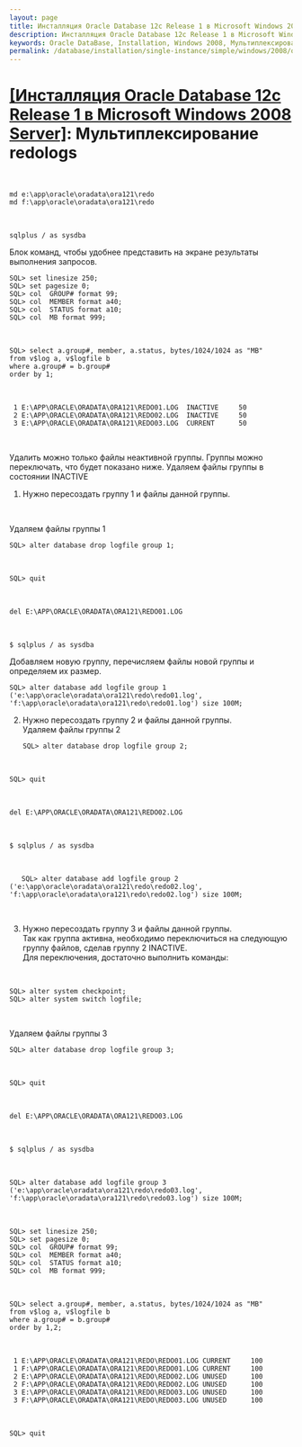 ```yaml
---
layout: page
title: Инсталляция Oracle Database 12c Release 1 в Microsoft Windows 2008 Server - Мультиплексирование redologs
description: Инсталляция Oracle Database 12c Release 1 в Microsoft Windows 2008 Server - Мультиплексирование redologs
keywords: Oracle DataBase, Installation, Windows 2008, Мультиплексирование redologs
permalink: /database/installation/single-instance/simple/windows/2008/oracle/12.1/oracle-multiplex-redologs/
---
```


# <a href="/database/installation/single-instance/simple/windows/2008/oracle/12.1/">[Инсталляция Oracle Database 12c Release 1 в Microsoft Windows 2008 Server]</a>: Мультиплексирование redologs

<br/>

    md e:\app\oracle\oradata\ora121\redo
    md f:\app\oracle\oradata\ora121\redo

<br/>

    sqlplus / as sysdba

Блок команд, чтобы удобнее представить на экране результаты выполнения запросов.

    SQL> set linesize 250;
    SQL> set pagesize 0;
    SQL> col  GROUP# format 99;
    SQL> col  MEMBER format a40;
    SQL> col  STATUS format a10;
    SQL> col  MB format 999;

<br/>

    SQL> select a.group#, member, a.status, bytes/1024/1024 as "MB"
    from v$log a, v$logfile b
    where a.group# = b.group#
    order by 1;

<br/>

     1 E:\APP\ORACLE\ORADATA\ORA121\REDO01.LOG  INACTIVE     50
     2 E:\APP\ORACLE\ORADATA\ORA121\REDO02.LOG  INACTIVE     50
     3 E:\APP\ORACLE\ORADATA\ORA121\REDO03.LOG  CURRENT      50

<br/>

Удалить можно только файлы неактивной группы. Группы можно переключать, что будет показано ниже.
Удаляем файлы группы в состоянии INACTIVE

1. Нужно пересоздать группу 1 и файлы данной группы.

<br/>

Удаляем файлы группы 1

    SQL> alter database drop logfile group 1;

<br/>

    SQL> quit

<br/>

    del E:\APP\ORACLE\ORADATA\ORA121\REDO01.LOG

<br/>

    $ sqlplus / as sysdba

Добавляем новую группу, перечисляем файлы новой группы и определяем их размер.

    SQL> alter database add logfile group 1 ('e:\app\oracle\oradata\ora121\redo\redo01.log', 'f:\app\oracle\oradata\ora121\redo\redo01.log') size 100M;

2.  Нужно пересоздать группу 2 и файлы данной группы.<br/>
    Удаляем файлы группы 2

        SQL> alter database drop logfile group 2;

<br/>

    SQL> quit

<br/>

    del E:\APP\ORACLE\ORADATA\ORA121\REDO02.LOG

<br/>

    $ sqlplus / as sysdba

<br/>

       SQL> alter database add logfile group 2 ('e:\app\oracle\oradata\ora121\redo\redo02.log', 'f:\app\oracle\oradata\ora121\redo\redo02.log') size 100M;

<br/>

3. Нужно пересоздать группу 3 и файлы данной группы.<br/>
   Так как группа активна, необходимо переключиться на следующую группу файлов, сделав группу 2 INACTIVE.
   <br/>
   Для переключения, достаточно выполнить команды:

<br/>

    SQL> alter system checkpoint;
    SQL> alter system switch logfile;

<br/>

Удаляем файлы группы 3

    SQL> alter database drop logfile group 3;

<br/>

    SQL> quit

<br/>

    del E:\APP\ORACLE\ORADATA\ORA121\REDO03.LOG

<br/>

    $ sqlplus / as sysdba

<br/>

    SQL> alter database add logfile group 3 ('e:\app\oracle\oradata\ora121\redo\redo03.log', 'f:\app\oracle\oradata\ora121\redo\redo03.log') size 100M;

<br/>

    SQL> set linesize 250;
    SQL> set pagesize 0;
    SQL> col  GROUP# format 99;
    SQL> col  MEMBER format a40;
    SQL> col  STATUS format a10;
    SQL> col  MB format 999;

<br/>

    SQL> select a.group#, member, a.status, bytes/1024/1024 as "MB"
    from v$log a, v$logfile b
    where a.group# = b.group#
    order by 1,2;

<br/>

     1 E:\APP\ORACLE\ORADATA\ORA121\REDO\REDO01.LOG CURRENT     100
     1 F:\APP\ORACLE\ORADATA\ORA121\REDO\REDO01.LOG CURRENT     100
     2 E:\APP\ORACLE\ORADATA\ORA121\REDO\REDO02.LOG UNUSED      100
     2 F:\APP\ORACLE\ORADATA\ORA121\REDO\REDO02.LOG UNUSED      100
     3 E:\APP\ORACLE\ORADATA\ORA121\REDO\REDO03.LOG UNUSED      100
     3 F:\APP\ORACLE\ORADATA\ORA121\REDO\REDO03.LOG UNUSED      100

<br/>

    SQL> quit

